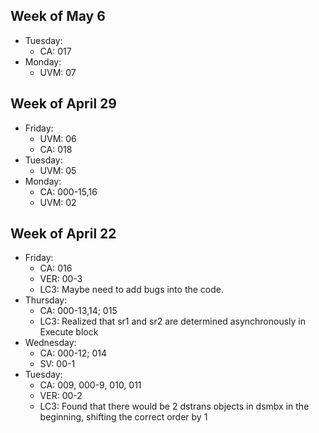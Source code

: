 ## Week of May 6
- Tuesday:
  - CA: 017
- Monday:
  - UVM: 07

## Week of April 29
- Friday:
  - UVM: 06
  - CA: 018
- Tuesday:
  - UVM: 05
- Monday:
  - CA: 000-15,16
  - UVM: 02

## Week of April 22
- Friday:
  - CA: 016
  - VER: 00-3
  - LC3: Maybe need to add bugs into the code.
- Thursday:
  - CA: 000-13,14; 015
  - LC3: Realized that sr1 and sr2 are determined asynchronously in Execute block
- Wednesday:
  - CA: 000-12; 014
  - SV: 00-1
- Tuesday:
  - CA: 009, 000-9, 010, 011
  - VER: 00-2
  - LC3: Found that there would be 2 dstrans objects in dsmbx in the beginning, shifting the correct order by 1
